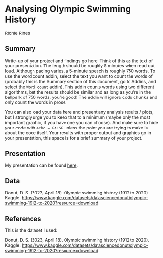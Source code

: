 Analysing Olympic Swimming History
================
Richie Rines

## Summary

Write-up of your project and findings go here. Think of this as the text
of your presentation. The length should be roughly 5 minutes when read
out loud. Although pacing varies, a 5-minute speech is roughly 750
words. To use the word count addin, select the text you want to count
the words of (probably this is the Summary section of this document, go
to Addins, and select the `Word count` addin). This addin counts words
using two different algorithms, but the results should be similar and as
long as you’re in the ballpark of 750 words, you’re good! The addin will
ignore code chunks and only count the words in prose.

You can also load your data here and present any analysis results /
plots, but I strongly urge you to keep that to a minimum (maybe only the
most important graphic, if you have one you can choose). And make sure
to hide your code with `echo = FALSE` unless the point you are trying to
make is about the code itself. Your results with proper output and
graphics go in your presentation, this space is for a brief summary of
your project.

## Presentation

My presentation can be found [here](presentation/presentation.html).

## Data

Donut, D. S. (2023, April 18). Olympic swimming history (1912 to 2020).
Kaggle.
<https://www.kaggle.com/datasets/datasciencedonut/olympic-swimming-1912-to-2020?resource=download>

## References

This is the dataset I used:

Donut, D. S. (2023, April 18). Olympic swimming history (1912 to 2020).
Kaggle.
<https://www.kaggle.com/datasets/datasciencedonut/olympic-swimming-1912-to-2020?resource=download>
